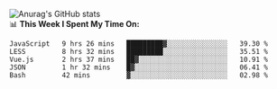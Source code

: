 
![Anurag's GitHub stats](https://github-readme-stats.vercel.app/api?username=supergczh&show_icons=true&theme=radical)
<br />
📊 **This Week I Spent My Time On:**

<!--START_SECTION:waka-->
```text
JavaScript   9 hrs 26 mins   █████████▓░░░░░░░░░░░░░░░   39.30 % 
LESS         8 hrs 32 mins   █████████░░░░░░░░░░░░░░░░   35.51 % 
Vue.js       2 hrs 37 mins   ██▓░░░░░░░░░░░░░░░░░░░░░░   10.91 % 
JSON         1 hr 32 mins    █▓░░░░░░░░░░░░░░░░░░░░░░░   06.41 % 
Bash         42 mins         ▓░░░░░░░░░░░░░░░░░░░░░░░░   02.98 % 
```
<!--END_SECTION:waka-->
